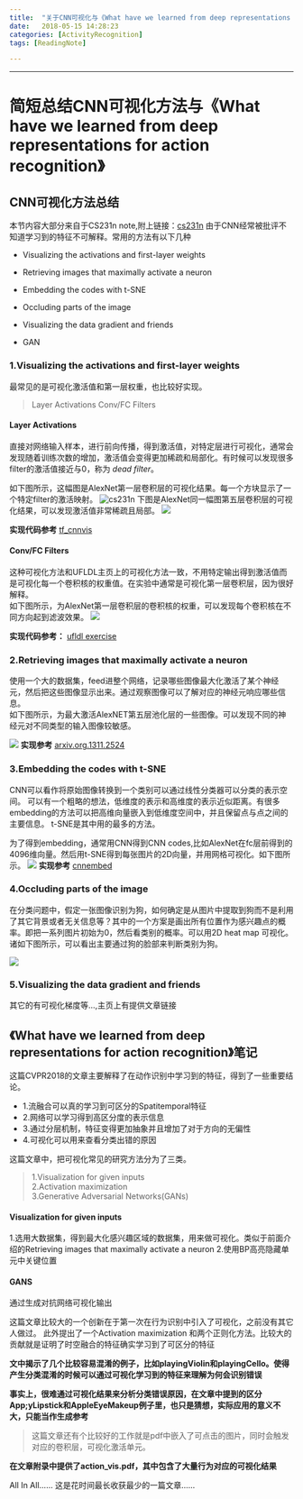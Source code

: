 ```yaml
---
title:  "关于CNN可视化与《What have we learned from deep representations for action recognition》笔记"   
date:   2018-05-15 14:28:23  
categories: [ActivityRecognition]  
tags: [ReadingNote]  

---
```


<script type="text/javascript"
   src="https://cdn.mathjax.org/mathjax/latest/MathJax.js?config=TeX-AMS-MML_HTMLorMML">
</script>
<script type="text/x-mathjax-config"> MathJax.Hub.Config({ TeX: { equationNumbers: { autoNumber: "all" } } }); </script>


---

简短总结CNN可视化方法与《What have we learned from deep representations for action recognition》
==============


## CNN可视化方法总结
本节内容大部分来自于CS231n note,附上链接：[cs231n](http://cs231n.github.io/understanding-cnn/)
由于CNN经常被批评不知道学习到的特征不可解释。常用的方法有以下几种

* Visualizing the activations and first-layer weights

* Retrieving images that maximally activate a neuron
* Embedding the codes with t-SNE
* Occluding parts of the image
* Visualizing the data gradient and friends
* GAN

### 1.Visualizing the activations and first-layer weights

最常见的是可视化激活值和第一层权重，也比较好实现。
> Layer Activations
> Conv/FC Filters

#### Layer Activations
直接对网络输入样本，进行前向传播，得到激活值，对特定层进行可视化，通常会发现随着训练次数的增加，激活值会变得更加稀疏和局部化。有时候可以发现很多filter的激活值接近与0，称为 _dead filter_。

如下图所示，这幅图是AlexNet第一层卷积层的可视化结果。每一个方块显示了一个特定filter的激活映射。
![cs231n](http://cs231n.github.io/assets/cnnvis/act1.jpeg)
下图是AlexNet同一幅图第五层卷积层的可视化结果，可以发现激活值非常稀疏且局部。
![](http://cs231n.github.io/assets/cnnvis/act2.jpeg)

**实现代码参考**
[tf_cnnvis](https://github.com/InFoCusp/tf_cnnvis)

#### Conv/FC Filters
这种可视化方法和UFLDL主页上的可视化方法一致，不用特定输出得到激活值而是可视化每一个卷积核的权重值。在实验中通常是可视化第一层卷积层，因为很好解释。   
如下图所示，为AlexNet第一层卷积层的卷积核的权重，可以发现每个卷积核在不同方向起到滤波效果。
![](http://cs231n.github.io/assets/cnnvis/filt1.jpeg)


**实现代码参考：**
[ufldl exercise](http://ufldl.stanford.edu/wiki/index.php/Exercise:Convolution_and_Pooling)
### 2.Retrieving images that maximally activate a neuron

使用一个大的数据集，feed进整个网络，记录哪些图像最大化激活了某个神经元，然后把这些图像显示出来。通过观察图像可以了解对应的神经元响应哪些信息。   
如下图所示，为最大激活AlexNET第五层池化层的一些图像。可以发现不同的神经元对不同类型的输入图像较敏感。

![](http://cs231n.github.io/assets/cnnvis/pool5max.jpeg)
**实现参考**
[arxiv.org.1311.2524](http://arxiv.org/abs/1311.2524)
### 3.Embedding the codes with t-SNE
CNN可以看作将原始图像转换到一个类别可以通过线性分类器可以分类的表示空间。 可以有一个粗略的想法，低维度的表示和高维度的表示近似距离。有很多embedding的方法可以把高维向量嵌入到低维度空间中，并且保留点与点之间的主要信息。 t-SNE是其中用的最多的方法。

为了得到embedding，通常用CNN得到CNN codes,比如AlexNet在fc层前得到的4096维向量。然后用t-SNE得到每张图片的2D向量，并用网格可视化。如下图所示。
![](http://cs231n.github.io/assets/cnnvis/tsne.jpeg) 
**实现参考**
[cnnembed](http://cs.stanford.edu/people/karpathy/cnnembed/)
### 4.Occluding parts of the image
在分类问题中，假定一张图像识别为狗，如何确定是从图片中提取到狗而不是利用了其它背景或者无关信息等？其中的一个方案是画出所有位置作为感兴趣点的概率。即把一系列图片初始为0，然后看类别的概率。可以用2D heat map 可视化。
诸如下图所示，可以看出主要通过狗的脸部来判断类别为狗。

![](http://cs231n.github.io/assets/cnnvis/occlude.jpeg)
### 5.Visualizing the data gradient and friends
其它的有可视化梯度等...,主页上有提供文章链接

## 《What have we learned from deep representations for action recognition》笔记

这篇CVPR2018的文章主要解释了在动作识别中学习到的特征，得到了一些重要结论。

* 1.流融合可以真的学习到可区分的Spatitemporal特征
* 2.网络可以学习得到高区分度的表示信息
* 3.通过分层机制，特征变得更加抽象并且增加了对于方向的无偏性
* 4.可视化可以用来查看分类出错的原因

这篇文章中，把可视化常见的研究方法分为了三类。
> 1.Visualization for given inputs  
> 2.Activation maximization  
> 3.Generative Adversarial Networks(GANs)  

#### Visualization for given inputs
1.选用大数据集，得到最大化感兴趣区域的数据集，用来做可视化。类似于前面介绍的Retrieving images that maximally activate a neuron
2.使用BP高亮隐藏单元中关键位置

#### GANS
通过生成对抗网络可视化输出

这篇文章比较大的一个创新在于第一次在行为识别中引入了可视化，之前没有其它人做过。
此外提出了一个Activation maximization 和两个正则化方法。比较大的贡献就是证明了时空融合的特征确实学习到了可区分的特征

**文中揭示了几个比较容易混淆的例子，比如playingViolin和playingCello。使得产生分类混淆的时候可以通过可视化学习到的特征来理解为何会识别错误**

**事实上，很难通过可视化结果来分析分类错误原因，在文章中提到的区分App;yLipstick和AppleEyeMakeup例子里，也只是猜想，实际应用的意义不大，只能当作生成参考**

> 这篇文章还有个比较好的工作就是pdf中嵌入了可点击的图片，同时会触发对应的卷积层，可视化激活单元。

**在文章附录中提供了action_vis.pdf，其中包含了大量行为对应的可视化结果**

All In All...... 这是花时间最长收获最少的一篇文章......




